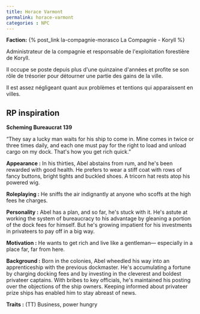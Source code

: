 ```yaml
---
title: Horace Varmont
permalink: horace-varmont
categories : NPC
---
```


**Faction:** {% post_link la-compagnie-morasco La Compagnie - Koryll %}

Administrateur de la compagnie et responsable de l'exploitation forestière de Koryll. 

Il occupe se poste depuis plus d'une quinzaine d'années et profite se son rôle de trésorier pour détourner une partie des gains de la ville.

Il est assez négligeant quant aux problèmes et tentions qui apparaissent en villes.

## RP inspiration

**Scheming Bureaucrat 139**

“They say a lucky man waits for his ship to come in. Mine comes in twice or three times daily, and each one must pay for the right to load and unload cargo on my dock. That's how you get rich quick.”

**Appearance :**  In his thirties, Abel abstains from rum, and he's been rewarded with good health. He prefers to wear a stiff coat with rows of fancy buttons, bright tights and buckled shoes. A tricorn hat rests atop his powered wig.

**Roleplaying :** He sniffs the air indignantly at anyone who scoffs at the high fees he charges. 

**Personality :** Abel has a plan, and so far, he's stuck with it. He's astute at working the system of bureaucracy to his advantage by gleaning a portion of the dock fees for himself. But he's growing impatient for his investments in privateers to pay off in a big way.

**Motivation :** He wants to get rich and live like a gentleman— especially in a place far, far from here.

**Background :** Born in the colonies, Abel wheedled his way into an apprenticeship with the previous dockmaster. He's accumulating a fortune by charging docking fees and by investing in the cleverest and boldest privateer captains. With bribes to key officials, he's maintained his posting over the objections of the ship owners. Keeping informed about privateer prize ships has enabled him to stay abreast of news.

**Traits :** (TT) Business, power hungry
